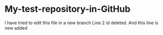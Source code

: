 # My-test-repository-in-GitHub

I have tried to edit this file in a new branch
Line 2 id deleted. And this line is new added
